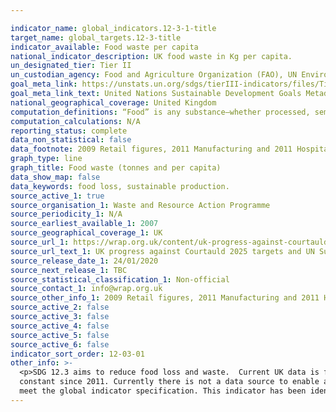 ```yaml
---

indicator_name: global_indicators.12-3-1-title
target_name: global_targets.12-3-title
indicator_available: Food waste per capita 
national_indicator_description: UK food waste in Kg per capita. 
un_designated_tier: Tier II
un_custodian_agency: Food and Agriculture Organization (FAO), UN Environment (UNEP)
goal_meta_link: https://unstats.un.org/sdgs/tierIII-indicators/files/Tier3-12-03-01.pdf
goal_meta_link_text: United Nations Sustainable Development Goals Metadata (PDF 4.0 MB)
national_geographical_coverage: United Kingdom
computation_definitions: “Food” is any substance—whether processed, semi-processed, or raw—that is intended for human consumption. “Inedible parts” are components associated with a food that, in a particular food supply chain, are not intended to be consumed by humans.
computation_calculations: N/A 
reporting_status: complete 
data_non_statistical: false
data_footnote: 2009 Retail figures, 2011 Manufacturing and 2011 Hospitality and foodservice used as part of the 2007 12.3 baseline year totals
graph_type: line
graph_title: Food waste (tonnes and per capita)
data_show_map: false
data_keywords: food loss, sustainable production. 
source_active_1: true
source_organisation_1: Waste and Resource Action Programme 
source_periodicity_1: N/A
source_earliest_available_1: 2007
source_geographical_coverage_1: UK
source_url_1: https://wrap.org.uk/content/uk-progress-against-courtauld-2025-targets-and-un-sustainable-development-goal-123
source_url_text_1: UK progress against Courtauld 2025 targets and UN Sustainable Development Goal 12.3
source_release_date_1: 24/01/2020
source_next_release_1: TBC
source_statistical_classification_1: Non-official
source_contact_1: info@wrap.org.uk 
source_other_info_1: 2009 Retail figures, 2011 Manufacturing and 2011 Hospitality and foodservice used as part of the 2007 12.3 baseline year totals
source_active_2: false
source_active_3: false
source_active_4: false
source_active_5: false
source_active_6: false
indicator_sort_order: 12-03-01
other_info: >-
  <p>SDG 12.3 aims to reduce food loss and waste.  Current UK data is for food waste.</p> <p>Hospitality and Food Services data are a modelled result, based on changes in the number and types of hospitality and food service sites, and the assumption that food waste per site has remained
  constant since 2011. Currently there is not a data source to enable a UK-level estimate for food waste from this sector to be robustly estimated.</p> This indicator is being used as an approximation of the UN SDG Indicator. Where possible, we will work to identify or develop UK data to
  meet the global indicator specification. This indicator has been identified in collaboration with topic experts.
---
```

